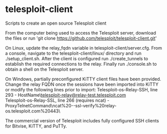 # telesploit-client
Scripts to create an open source Telesploit client

From the computer being used to access the Telesploit server, download the files or run 'git clone https://github.com/telesploit/telesploit-client.git'

On Linux, update the relay_fqdn variable in telesploit-client/server.cfg.
From a console, navigate to the telesploit-client/linux/ directory and run ./setup_client.sh.
After the client is configured run ./create_tunnels to establish the required connections to the relay.
Finally run ./console.sh to obtain a shell on the Telesploit server.

On Windows, partially preconfigured KiTTY client files have been provided.
Change the relay FQDN once the sessions have been imported into KiTTY or modify the following lines prior to import:
Telesploit-os-Relay-SSH, line 293 - HostName\telesploit-relay@relay-test.telesploit.com\
Telesploit-os-Relay-SSL, line 266 (requires ncat) - ProxyTelnetCommand\ncat%20--ssl-verify%20relay-os.telesploit.com%20443\

The commercial version of Telesploit includes fully configured SSH clients for Bitvise, KiTTY, and PuTTy.
